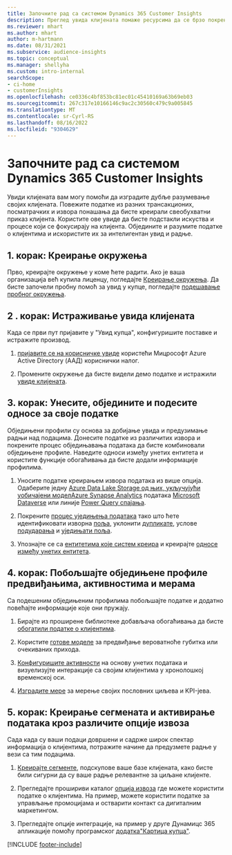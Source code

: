 ```yaml
---
title: Започните рад са системом Dynamics 365 Customer Insights
description: Преглед увида клијената помаже ресурсима да се брзо покрену.
ms.reviewer: mhart
ms.author: mhart
author: m-hartmann
ms.date: 08/31/2021
ms.subservice: audience-insights
ms.topic: conceptual
ms.manager: shellyha
ms.custom: intro-internal
searchScope:
- ci-home
- customerInsights
ms.openlocfilehash: ce0336c4bf853bc81ec01c45410169a63b69eb03
ms.sourcegitcommit: 267c317e10166146c9ac2c30560c479c9a005845
ms.translationtype: MT
ms.contentlocale: sr-Cyrl-RS
ms.lasthandoff: 08/16/2022
ms.locfileid: "9304629"
---
```

# <a name="get-started-with-dynamics-365-customer-insights"></a>Започните рад са системом Dynamics 365 Customer Insights

Увиди клијената вам могу помоћи да изградите дубље разумевање својих клијената. Повежите податке из разних трансакционих, посматрачких и извора понашања да бисте креирали свеобухватни приказ клијента. Користите ове увиде да бисте подстакли искуства и процесе који се фокусирају на клијента. Обједините и разумите податке о клијентима и искористите их за интелигентан увид и радње.

## <a name="step-1-create-an-environment"></a>1. корак: Креирање окружења

Прво, креирајте окружење у коме ћете радити. Ако је ваша организација већ купила лиценцу, погледајте [Креирање окружења](create-environment.md). Да бисте започели пробну помоћ за увид у купце, погледајте [подешавање пробног окружења](trial-signup.md).

## <a name="step-2-explore-customer-insights"></a>2 . корак: Истраживање увида клијената

Када се први пут пријавите у "Увид купца", конфигуришите поставке и истражите производ.

1. [пријавите се на корисничке увиде](https://home.ci.ai.dynamics.com) користећи Мицрософт Azure Active Directory (ААД) кориснички налог.

1. Промените окружење да бисте видели демо податке и истражили [увиде клијената](home.md).

## <a name="step-3-ingest-unify-and-set-up-relationships-for-your-data"></a>3. корак: Унесите, обједините и подесите односе за своје податке

Обједињени профили су основа за добијање увида и предузимање радњи над подацима. Донесите податке из различитих извора и покрените процес обједињавања података да бисте комбиновали обједињене профиле. Наведите односи између унетих ентитета и користите функције обогаћивања да бисте додали информације профилима.

1. Уносите податке креирањем извора података из више опција. Одаберите једну [Azure Data Lake Storage од њих, укључујући уобичајени модел](connect-common-data-model.md)[Azure Synapse Analytics](connect-synapse.md) података [Microsoft Dataverse](connect-dataverse-managed-lake.md) или линије [Power Query спајања](connect-power-query.md).

1. Покрените [процес уједињења података](data-unification.md) тако што ћете идентификовати изворна [поља](map-entities.md), уклонити [дупликате](remove-duplicates.md), услове [подударања](match-entities.md) и [уједињати поља](merge-entities.md).

1. Упознајте се са [ентитетима које систем креира](entities.md) и креирајте [односе између унетих ентитета](relationships.md).

## <a name="step-4-enhance-unified-profiles-with-predictions-activities-and-measures"></a>4. корак: Побољшајте обједињене профиле предвиђањима, активностима и мерама

Са подешеним обједињеним профилима побољшајте податке и додатно повећајте информације које они пружају.

1. Бирајте из проширене библиотеке добављача обогаћивања да бисте [обогатили податке о клијентима](enrichment-hub.md).

1. Користите [готове моделе](predictions-overview.md) за предвиђање вероватноће губитка или очекиваних прихода.

1. [Конфигуришите активности](activities.md) на основу унетих података и визуелизујте интеракције са својим клијентима у хронолошкој временској оси.

1. [Изградите мере](measures.md) за мерење својих пословних циљева и KPI-јева.

## <a name="step-5-create-segments-and-activate-data-through-various-export-options"></a>5. корак: Креирање сегмената и активирање података кроз различите опције извоза

Сада када су ваши подаци довршени и садрже широк спектар информација о клијентима, потражите начине да предузмете радње у вези са тим подацима.

1. [Креирајте сегменте](segments.md), подскупове ваше базе клијената, како бисте били сигурни да су ваше радње релевантне за циљане клијенте.

1. Прегледајте прошириви каталог [опција извоза](export-destinations.md) где можете користити податке о клијентима. На пример, можете користити податке за управљање промоцијама и остварити контакт са дигиталним маркетингом.

1. Прегледајте опције интеграције, на пример у друге Дyнамицс 365 апликације помоћу програмског [додатка"Картица купца"](customer-card-add-in.md).  


[!INCLUDE [footer-include](includes/footer-banner.md)]

